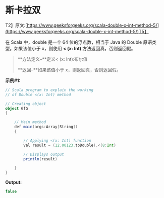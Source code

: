 # 斯卡拉双

T2】原文:[https://www.geeksforgeeks.org/scala-double-x-int-method-5/](https://www.geeksforgeeks.org/scala-double-x-int-method-5/)T5】

在 Scala 中，double 是一个 64 位的浮点数，相当于 Java 的 Double 原语类型。如果该值小于 x，则使用 **< (x: Int)** 方法返回真，否则返回假。

> **方法定义–**定义< (x: Int):布尔值
> 
> **返回–**如果该值小于 x，则返回真，否则返回假。

**示例#1:**

```scala
// Scala program to explain the working 
// of Double <(x: Int) method

// Creating object
object GfG
{ 

    // Main method
    def main(args:Array[String])
    {

        // Applying <(x: Int) function
        val result = (12.00123.toDouble).<(8:Int)

        // Displays output
        println(result)

    }
} 
```

**Output:**

```scala
false

```